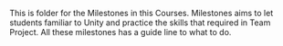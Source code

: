 This is folder for the Milestones in this Courses. Milestones aims to let students familiar to Unity and practice the skills that required in Team Project. All these milestones has a guide line to what to do.